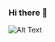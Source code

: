 ### Hi there 👋

<!--
**emranalus/emranalus** is a ✨ _special_ ✨ repository because its `README.md` (this file) appears on your GitHub profile.

Here are some ideas to get you started:

- 🔭 I’m currently working on ...
- 🌱 I’m currently learning ...
- 👯 I’m looking to collaborate on ...
- 🤔 I’m looking for help with ...
- 💬 Ask me about ...
- 📫 How to reach me: ...
- 😄 Pronouns: ...
- ⚡ Fun fact: ...
-->
![Alt Text]([https://media.giphy.com/media/vFKqnCdLPNOKc/giphy.gif](https://external-content.duckduckgo.com/iu/?u=https%3A%2F%2F64.media.tumblr.com%2Fbc91fffa1f7f71014fddf10d3d2decbd%2Ftumblr_pkxty5psM71sguk2k_500.gifv&f=1&nofb=1))
